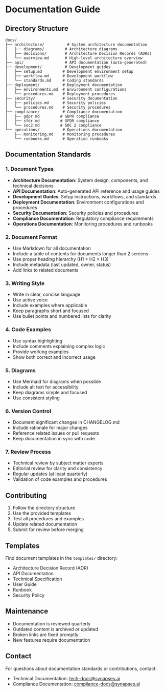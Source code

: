 # Documentation Guide

## Directory Structure

```
docs/
├── architecture/          # System architecture documentation
│   ├── diagrams/         # Architecture diagrams
│   ├── decisions/        # Architecture Decision Records (ADRs)
│   └── overview.md       # High-level architecture overview
├── api/                  # API documentation (auto-generated)
├── development/          # Development guides
│   ├── setup.md         # Development environment setup
│   ├── workflow.md      # Development workflow
│   └── standards.md     # Coding standards
├── deployment/          # Deployment documentation
│   ├── environments.md  # Environment configurations
│   └── procedures.md    # Deployment procedures
├── security/            # Security documentation
│   ├── policies.md      # Security policies
│   └── procedures.md    # Security procedures
├── compliance/          # Compliance documentation
│   ├── gdpr.md         # GDPR compliance
│   ├── sfdr.md         # SFDR compliance
│   └── soc2.md         # SOC 2 compliance
└── operations/          # Operations documentation
    ├── monitoring.md    # Monitoring procedures
    └── runbooks.md      # Operation runbooks
```

## Documentation Standards

### 1. Document Types

- **Architecture Documentation**: System design, components, and technical decisions
- **API Documentation**: Auto-generated API reference and usage guides
- **Development Guides**: Setup instructions, workflows, and standards
- **Deployment Documentation**: Environment configurations and procedures
- **Security Documentation**: Security policies and procedures
- **Compliance Documentation**: Regulatory compliance requirements
- **Operations Documentation**: Monitoring procedures and runbooks

### 2. Document Format

- Use Markdown for all documentation
- Include a table of contents for documents longer than 2 screens
- Use proper heading hierarchy (H1 > H2 > H3)
- Include metadata (last updated, owner, status)
- Add links to related documents

### 3. Writing Style

- Write in clear, concise language
- Use active voice
- Include examples where applicable
- Keep paragraphs short and focused
- Use bullet points and numbered lists for clarity

### 4. Code Examples

- Use syntax highlighting
- Include comments explaining complex logic
- Provide working examples
- Show both correct and incorrect usage

### 5. Diagrams

- Use Mermaid for diagrams when possible
- Include alt text for accessibility
- Keep diagrams simple and focused
- Use consistent styling

### 6. Version Control

- Document significant changes in CHANGELOG.md
- Include rationale for major changes
- Reference related issues or pull requests
- Keep documentation in sync with code

### 7. Review Process

- Technical review by subject matter experts
- Editorial review for clarity and consistency
- Regular updates (at least quarterly)
- Validation of code examples and procedures

## Contributing

1. Follow the directory structure
2. Use the provided templates
3. Test all procedures and examples
4. Update related documentation
5. Submit for review before merging

## Templates

Find document templates in the `templates/` directory:

- Architecture Decision Record (ADR)
- API Documentation
- Technical Specification
- User Guide
- Runbook
- Security Policy

## Maintenance

- Documentation is reviewed quarterly
- Outdated content is archived or updated
- Broken links are fixed promptly
- New features require documentation

## Contact

For questions about documentation standards or contributions, contact:
- Technical Documentation: tech-docs@synapses.ai
- Compliance Documentation: compliance-docs@synapses.ai
